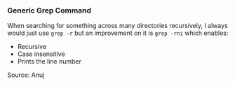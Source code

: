 ### Generic Grep Command

When searching for something across many directories recursively, I always would
just use `grep -r` but an improvement on it is `grep -rni` which enables:

- Recursive
- Case insensitive
- Prints the line number

Source: Anuj
